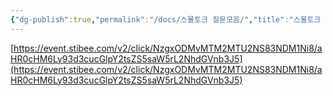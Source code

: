 ```yaml
---
{"dg-publish":true,"permalink":"/docs/스몰토크 질문모음/","title":"스몰토크 질문모음","tags":["util"]}
---
```


[https://event.stibee.com/v2/click/NzgxODMvMTM2MTU2NS83NDM1Ni8/aHR0cHM6Ly93d3cucGlpY2tsZS5saW5rL2NhdGVnb3J5](https://event.stibee.com/v2/click/NzgxODMvMTM2MTU2NS83NDM1Ni8/aHR0cHM6Ly93d3cucGlpY2tsZS5saW5rL2NhdGVnb3J5) 
